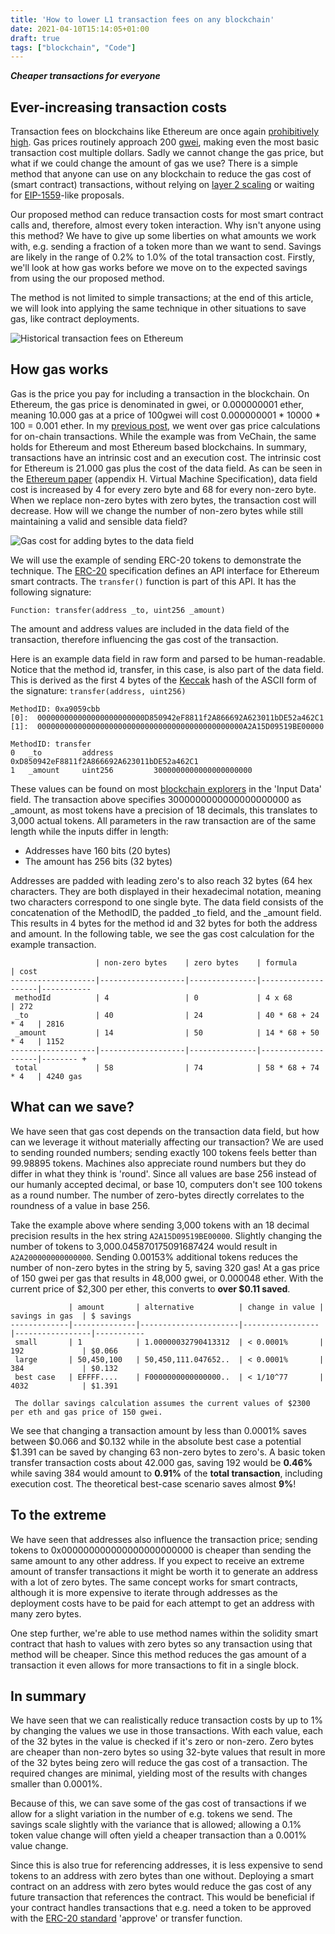 ```yaml
---
title: 'How to lower L1 transaction fees on any blockchain'
date: 2021-04-10T15:14:05+01:00
draft: true
tags: ["blockchain", "Code"]
---
```


__*Cheaper transactions for everyone*__

## Ever-increasing transaction costs

Transaction fees on blockchains like Ethereum are once again [prohibitively high](https://etherscan.io/chart/gasprice). Gas prices routinely approach 200 [gwei](https://www.investopedia.com/terms/g/gwei-ethereum.asp), making even the most basic transaction cost multiple dollars. Sadly we cannot change the gas price, but what if we could change the amount of gas we use? There is a simple method that anyone can use on any blockchain to reduce the gas cost of (smart contract) transactions, without relying on [layer 2 scaling](https://ethereum.org/en/developers/docs/layer-2-scaling/) or waiting for [EIP-1559](https://github.com/ethereum/EIPs/blob/master/EIPS/eip-1559.md)-like proposals. 

Our proposed method can reduce transaction costs for most smart contract calls and, therefore, almost every token interaction. Why isn't anyone using this method? We have to give up some liberties on what amounts we work with, e.g. sending a fraction of a token more than we want to send. Savings are likely in the range of 0.2% to 1.0% of the total transaction cost. Firstly, we'll look at how gas works before we move on to the expected savings from using the our proposed method.

The method is not limited to simple transactions; at the end of this article, we will look into applying the same technique in other situations to save gas, like contract deployments. 

![Historical transaction fees on Ethereum](/images/eth-gas-prices.png)

## How gas works

Gas is the price you pay for including a transaction in the blockchain. On Ethereum, the gas price is denominated in gwei, or 0.000000001 ether, meaning 10.000 gas at a price of 100gwei will cost 0.000000001 * 10000 * 100 = 0.001 ether. In my [previous post](/posts/learn-from-building-sdk/), we went over gas price calculations for on-chain transactions. While the example was from VeChain, the same holds for Ethereum and most Ethereum based blockchains. In summary, transactions have an intrinsic cost and an execution cost. The intrinsic cost for Ethereum is 21.000 gas plus the cost of the data field. As can be seen in the [Ethereum paper](http://paper.gavwood.com/) (appendix H. Virtual Machine Specification), data field cost is increased by 4 for every zero byte and 68 for every non-zero byte. When we replace non-zero bytes with zero bytes, the transaction cost will decrease. How will we change the number of non-zero bytes while still maintaining a valid and sensible data field?

![Gas cost for adding bytes to the data field](/images/gas-price-per-byte.png)

We will use the example of sending ERC-20 tokens to demonstrate the technique. The [ERC-20](https://ethereum.org/en/developers/docs/standards/tokens/erc-20/#body) specification defines an API interface for Ethereum smart contracts. The `transfer()` function is part of this API. It has the following signature:

```
Function: transfer(address _to, uint256 _amount)
```

The amount and address values are included in the data field of the transaction, therefore influencing the gas cost of the transaction.

Here is an example data field in raw form and parsed to be human-readable. Notice that the method id, transfer, in this case, is also part of the data field. This is derived as the first 4 bytes of the [Keccak](https://keccak.team/keccak.html) hash of the ASCII form of the signature: `transfer(address, uint256)`

```
MethodID: 0xa9059cbb
[0]:  000000000000000000000000D850942eF8811f2A866692A623011bDE52a462C1
[1]:  0000000000000000000000000000000000000000000000A2A15D09519BE00000

MethodID: transfer
0   _to         address         0xD850942eF8811f2A866692A623011bDE52a462C1
1   _amount     uint256         3000000000000000000000
```

These values can be found on most [blockchain explorers](https://etherscan.io/tx/0xabb28019cb67085bc676a23d9d1511516b0ab75e39da424fdeeab7953626e95c) in the 'Input Data' field. The transaction above specifies 3000000000000000000000 as \_amount, as most tokens have a precision of 18 decimals, this translates to 3,000 actual tokens. All parameters in the raw transaction are of the same length while the inputs differ in length:

- Addresses have 160 bits (20 bytes)
- The amount has 256 bits (32 bytes)

Addresses are padded with leading zero's to also reach 32 bytes (64 hex characters. They are both displayed in their hexadecimal notation, meaning two characters correspond to one single byte. The data field consists of the concatenation of the MethodID, the padded \_to field, and the \_amount field. This results in 4 bytes for the method id and 32 bytes for both the address and amount. In the following table, we see the gas cost calculation for the example transaction.

```
                   | non-zero bytes    | zero bytes    | formula            | cost  
-------------------|-------------------|---------------|--------------------|-----------
 methodId          | 4                 | 0             | 4 x 68             | 272  
 _to               | 40                | 24            | 40 * 68 + 24 * 4   | 2816 
 _amount           | 14                | 50            | 14 * 68 + 50 * 4   | 1152 
-------------------|-------------------|---------------|--------------------|-------- +
 total             | 58                | 74            | 58 * 68 + 74 * 4   | 4240 gas
```

## What can we save?

We have seen that gas cost depends on the transaction data field, but how can we leverage it without materially affecting our transaction? We are used to sending rounded numbers; sending exactly 100 tokens feels better than 99.98895 tokens. Machines also appreciate round numbers but they do differ in what they think is 'round'. Since all values are base 256 instead of our humanly accepted decimal, or base 10, computers don't see 100 tokens as a round number. The number of zero-bytes directly correlates to the roundness of a value in base 256.

Take the example above where sending 3,000 tokens with an 18 decimal precision results in the hex string ```A2A15D09519BE00000```. Slightly changing the number of tokens to 3,000.045870175091687424 would result in ```A2A200000000000000```. Sending 0.00153% additional tokens reduces the number of non-zero bytes in the string by 5, saving 320 gas! At a gas price of 150 gwei per gas that results in 48,000 gwei, or 0.000048 ether. With the current price of $2,300 per ether, this converts to **over $0.11 saved**.


```
             | amount       | alternative          | change in value | savings in gas  | $ savings
-------------|--------------|----------------------|-----------------|-----------------|-----------
 small       | 1            | 1.00000032790413312  | < 0.0001%       | 192             | $0.066
 large       | 50,450,100   | 50,450,111.047652..  | < 0.0001%       | 384             | $0.132
 best case   | EFFFF....    | F0000000000000000..  | < 1/10^77       | 4032            | $1.391

 The dollar savings calculation assumes the current values of $2300 per eth and gas price of 150 gwei.
```

We see that changing a transaction amount by less than 0.0001% saves between $0.066 and $0.132 while in the absolute best case a potential $1.391 can be saved by changing 63 non-zero bytes to zero's. A basic token transfer transaction costs about 42.000 gas, saving 192 would be **0.46%** while saving 384 would amount to **0.91%** of the **total transaction**, including execution cost. The theoretical best-case scenario saves almost **9%**!

## To the extreme

We have seen that addresses also influence the transaction price; sending tokens to 0x000000000000000000000000 is cheaper than sending the same amount to any other address. If you expect to receive an extreme amount of transfer transactions it might be worth it to generate an address with a lot of zero bytes. The same concept works for smart contracts, although it is more expensive to iterate through addresses as the deployment costs have to be paid for each attempt to get an address with many zero bytes.

One step further, we're able to use method names within the solidity smart contract that hash to values with zero bytes so any transaction using that method will be cheaper. Since this method reduces the gas amount of a transaction it even allows for more transactions to fit in a single block.


## In summary

We have seen that we can realistically reduce transaction costs by up to 1% by changing the values we use in those transactions. With each value, each of the 32 bytes in the value is checked if it's zero or non-zero. Zero bytes are cheaper than non-zero bytes so using 32-byte values that result in more of the 32 bytes being zero will reduce the gas cost of a transaction. The required changes are minimal, yielding most of the results with changes smaller than 0.0001%. 

Because of this, we can save some of the gas cost of transactions if we allow for a slight variation in the number of e.g. tokens we send. The savings scale slightly with the variance that is allowed; allowing a 0.1% token value change will often yield a cheaper transaction than a 0.001% value change. 

Since this is also true for referencing addresses, it is less expensive to send tokens to an address with zero bytes than one without. Deploying a smart contract on an address with zero bytes would reduce the gas cost of any future transaction that references the contract. This would be beneficial if your contract handles transactions that e.g. need a token to be approved with the [ERC-20 standard](https://ethereum.org/en/developers/docs/standards/tokens/erc-20/) 'approve' or transfer function.
